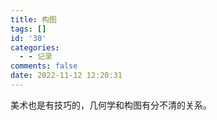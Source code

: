 ```yaml
---
title: 构图
tags: []
id: '30'
categories:
  - - 记录
comments: false
date: 2022-11-12 12:20:31
---
```


美术也是有技巧的，几何学和构图有分不清的关系。